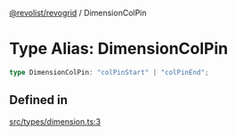 [@revolist/revogrid](README.md) / DimensionColPin

# Type Alias: DimensionColPin

```ts
type DimensionColPin: "colPinStart" | "colPinEnd";
```

## Defined in

[src/types/dimension.ts:3](https://github.com/revolist/revogrid/blob/6d16baf0ac19236f5511b0ce2aeccf75326e95c2/src/types/dimension.ts#L3)
